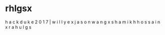 # rhlgsx
h a c k d u k e 2 0 1 7 | w i l l y e x j a s o n w a n g x s h a m i k h h o s s a i n x r a h u l g s
